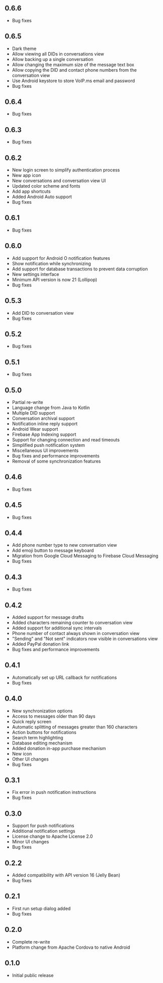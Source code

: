 ## 0.6.6 ##

* Bug fixes

## 0.6.5 ##

* Dark theme
* Allow viewing all DIDs in conversations view
* Allow backing up a single conversation
* Allow changing the maximum size of the message text box
* Allow copying the DID and contact phone numbers from the conversation view
* Use Android keystore to store VoIP.ms email and password
* Bug fixes

## 0.6.4 ##

* Bug fixes

## 0.6.3 ##

* Bug fixes

## 0.6.2 ##

* New login screen to simplify authentication process
* New app icon
* New conversations and conversation view UI
* Updated color scheme and fonts
* Add app shortcuts
* Added Android Auto support
* Bug fixes

## 0.6.1 ##

* Bug fixes

## 0.6.0 ##

* Add support for Android O notification features
* Show notification while synchronizing
* Add support for database transactions to prevent data corruption
* New settings interface
* Minimum API version is now 21 (Lollipop)
* Bug fixes

## 0.5.3 ##

* Add DID to conversation view
* Bug fixes

## 0.5.2 ##

* Bug fixes

## 0.5.1 ##

* Bug fixes

## 0.5.0 ##

* Partial re-write
* Language change from Java to Kotlin
* Multiple DID support
* Conversation archival support
* Notification inline reply support
* Android Wear support
* Firebase App Indexing support
* Support for changing connection and read timeouts
* Simplified push notification system
* Miscellaneous UI improvements
* Bug fixes and performance improvements
* Removal of some synchronization features

## 0.4.6 ##

* Bug fixes

## 0.4.5 ##

* Bug fixes

## 0.4.4 ##

* Add phone number type to new conversation view
* Add emoji button to message keyboard
* Migration from Google Cloud Messaging to Firebase Cloud Messaging
* Bug fixes

## 0.4.3 ##

* Bug fixes

## 0.4.2 ##

* Added support for message drafts
* Added characters remaining counter to conversation view
* Added support for additional sync intervals
* Phone number of contact always shown in conversation view
* "Sending" and "Not sent" indicators now visible in conversations view
* Added PayPal donation link
* Bug fixes and performance improvements

## 0.4.1 ##

* Automatically set up URL callback for notifications
* Bug fixes

## 0.4.0 ##

* New synchronization options
* Access to messages older than 90 days
* Quick reply screen
* Automatic splitting of messages greater than 160 characters
* Action buttons for notifications
* Search term highlighting
* Database editing mechanism
* Added donation in-app purchase mechanism
* New icon
* Other UI changes
* Bug fixes

## 0.3.1 ##

* Fix error in push notification instructions
* Bug fixes

## 0.3.0 ##

* Support for push notifications
* Additional notification settings
* License change to Apache License 2.0
* Minor UI changes
* Bug fixes

## 0.2.2 ##

* Added compatibility with API version 16 (Jelly Bean)
* Bug fixes

## 0.2.1 ##

* First run setup dialog added
* Bug fixes

## 0.2.0 ##

* Complete re-write
* Platform change from Apache Cordova to native Android

## 0.1.0 ##

* Initial public release
